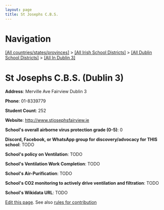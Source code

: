 ```yaml
---
layout: page
title: St Josephs C.B.S.
---
```

# Navigation

[[All countries/states/provinces]](../../../..) > [[All Irish School Districts]](../../..) > [[All Dublin School Districts]](../..) > [[All In Dublin 3]](..)

# St Josephs C.B.S. (Dublin 3)

**Address**: Merville Ave Fairview Dublin 3

**Phone**: 01-8339779

**Student Count**: 252

**Website**: <http://www.stjosephsfairview.ie>

**School's overall airborne virus protection grade (0-5)**: 0

**Discord, Facebook, or WhatsApp group for discovery/advocacy for THIS school**: TODO

**School's policy on Ventilation**: TODO

**School's Ventilation Work Completion**: TODO

**School's Air-Purification**: TODO

**School's CO2 monitoring to actively drive ventilation and filtration**: TODO

**School's Wikidata URL**: TODO


[Edit this page](https://github.com/ventilate-schools/Ireland/edit/main/./Dublin_3/St_Josephs_C.B.S..md). See also [rules for contribution](../../../contribution-rules/)